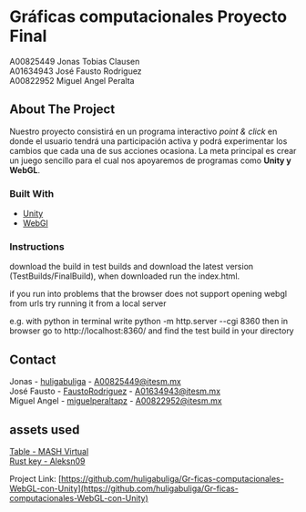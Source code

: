 # Gráficas computacionales Proyecto Final
 A00825449 Jonas Tobias Clausen
<br> A01634943 José Fausto Rodriguez
<br> A00822952 Miguel Angel Peralta




<!-- ABOUT THE PROJECT -->
## About The Project

Nuestro proyecto consistirá en un programa interactivo *point & click* en donde el usuario tendrá una participación activa y podrá experimentar los cambios que cada una de sus acciones ocasiona. La meta principal es crear un juego sencillo para el cual nos apoyaremos de programas como **Unity y WebGL**.


<!-- Built With -->
### Built With 
* [Unity](https://docs.unity3d.com/Manual/index.html)
* [WebGl](https://get.webgl.org/)


<!-- instructions -->
### Instructions 
download the build in test builds and download the latest version (TestBuilds/FinalBuild), when downloaded run the index.html. 

if you run into problems that the browser does not support opening webgl from urls try running it from a local server 

e.g. with python 
in terminal write
 python -m http.server --cgi 8360 
then in browser go to http://localhost:8360/
and find the test build in your directory 

<!-- CONTACT -->
## Contact
 Jonas - [huligabuliga](https://github.com/huligabuliga) - A00825449@itesm.mx
<br> José Fausto - [FaustoRodriguez](https://github.com/FaustoRodriguez) - A01634943@itesm.mx
<br> Miguel Angel - [miguelperaltapz](https://github.com/miguelperaltapz) - A00822952@itesm.mx

<!-- Imported assets -->
## assets used
[Table - MASH Virtual](https://assetstore.unity.com/packages/3d/props/furniture/table-162871)
<br> [Rust key - Aleksn09](https://assetstore.unity.com/packages/3d/props/rust-key-167590) 

Project Link: [https://github.com/huligabuliga/Gr-ficas-computacionales-WebGL-con-Unity](https://github.com/huligabuliga/Gr-ficas-computacionales-WebGL-con-Unity) 
